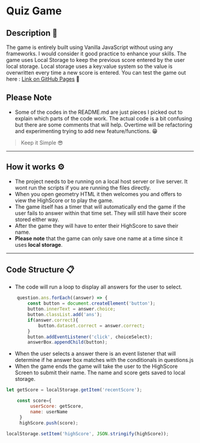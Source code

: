 # **Quiz Game** 

## Description 📔

The game is entirely built using Vanilla JavaScript without using any frameworks. I would consider it good practice to enhance your skills.
The game uses Local Storage to keep the previous score entered by the user local storage. Local storage uses a key:value system
so the value is overwritten every time a new score is entered. You can test the game out here : [Link on GitHub Pages](https://rileyhawk1417.github.io/quizGameJS/index.html) 🔗

## **Please Note**
- Some of the codes in the README.md are just pieces I picked out to explain which parts of the code work. The actual code is a bit confusing but there are some comments that will help. Overtime will be refactoring and experimenting trying to add new feature/functions. 😁
>Keep it Simple 😎

---

## How it works ⚙️
- The project needs to be running on a local  host server or live server. It wont run the scripts if you are running the files directly.
- When you open geometry HTML it then welcomes you and offers to view the HighScore or to play the game.
- The game itself has a timer that will automatically end the game if the user fails to answer within that time set. They will still have their score stored either way.
- After the game they will have to enter their HighScore to save their name.
- **Please note** that the game can only save one name at a time since it uses **local storage**.
---
## Code Structure  📋
- The code will run a loop to display all answers for the user to select.
```javascript
    question.ans.forEach((answer) => {
        const button = document.createElement('button');
        button.innerText = answer.choice;
        button.classList.add('ans');
        if(answer.correct){
            button.dataset.correct = answer.correct;
        }
        button.addEventListener('click', choiceSelect);
        answerBox.appendChild(button);
```

- When the user selects a answer there is an event listener that will determine if he answer box matches with the conditionals in questions.js
- When the game ends the game will take the user to the HighScore Screen to submit their name. The name and score gets saved to local storage.

```javascript
let getScore = localStorage.getItem('recentScore');

    const score={
         userScore: getScore,
         name: userName
     }
     highScore.push(score);

localStorage.setItem('highScore', JSON.stringify(highScore));
```
